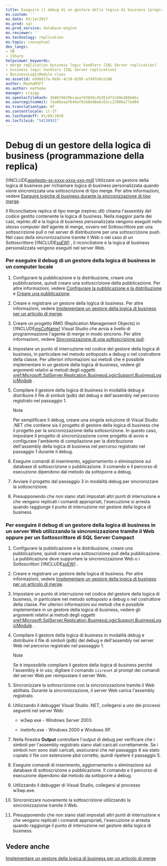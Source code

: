 ```yaml
---
title: Eseguire il debug di un gestore della logica di business (programmazione della replica)| Microsoft Docs
ms.custom: ''
ms.date: 03/14/2017
ms.prod: sql
ms.prod_service: database-engine
ms.reviewer: ''
ms.technology: replication
ms.topic: conceptual
dev_langs:
- VB
- CSharp
helpviewer_keywords:
- merge replication business logic handlers [SQL Server replication]
- business logic handlers [SQL Server replication]
- BusinessLogicModule class
ms.assetid: edd0d17a-0e9c-4c28-8395-a7d47e8ce3d6
author: MashaMSFT
ms.author: mathoma
manager: craigg
ms.openlocfilehash: 3b8b74629bcaea743026c453614f2c69e268b6bc
ms.sourcegitcommit: 7aa6beaaf64daf01b0e98e6c63cc22906a77ed04
ms.translationtype: HT
ms.contentlocale: it-IT
ms.lasthandoff: 01/09/2019
ms.locfileid: "54130931"
---
```

# <a name="debug-a-business-logic-handler-replication-programming"></a>Debug di un gestore della logica di business (programmazione della replica)
[!INCLUDE[appliesto-ss-xxxx-xxxx-xxx-md](../../includes/appliesto-ss-xxxx-xxxx-xxx-md.md)]
  Utilizzare un gestore della logica di business per richiamare logica di business personalizzata quando viene sincronizzata una sottoscrizione di tipo merge. Per altre informazioni, vedere [Eseguire logiche di business durante la sincronizzazione di tipo merge](../../relational-databases/replication/merge/execute-business-logic-during-merge-synchronization.md).  
  
 Il Riconciliatore replica di tipo merge (replrec.dll) chiama l'assembly del codice gestito contenente la logica di business. Nella maggior parte dei casi, replrec.dll e la logica di business personalizzata vengono eseguiti nello stesso computer dell'agente di merge, ovvero nel Sottoscrittore per una sottoscrizione pull o nel server di distribuzione per una sottoscrizione push. Nel caso della sincronizzazione tramite il Web o nel caso di un Sottoscrittore [!INCLUDE[ssEW](../../includes/ssew-md.md)] , il riconciliatore e la logica di business personalizzata vengono eseguiti nel server Web.  
  
### <a name="to-debug-a-business-logic-handler-on-a-local-computer"></a>Per eseguire il debug di un gestore della logica di business in un computer locale  
  
1.  Configurare la pubblicazione e la distribuzione, creare una pubblicazione, quindi creare una sottoscrizione della pubblicazione. Per altre informazioni, vedere [Configurare la pubblicazione e la distribuzione](../../relational-databases/replication/configure-publishing-and-distribution.md) e [Creare una pubblicazione](../../relational-databases/replication/publish/create-a-publication.md).  
  
2.  Creare e registrare un gestore della logica di business. Per altre informazioni, vedere [Implementare un gestore della logica di business per un articolo di merge](../../relational-databases/replication/implement-a-business-logic-handler-for-a-merge-article.md).  
  
3.  Creare un progetto RMO (Replication Management Objects) in [!INCLUDE[msCoName](../../includes/msconame-md.md)] Visual Studio che avvia a livello di programmazione l'agente di merge in modo sincrono. Per altre informazioni, vedere [Sincronizzazione di una sottoscrizione pull](../../relational-databases/replication/synchronize-a-pull-subscription.md).  
  
4.  Impostare un punto di interruzione nel codice del gestore della logica di business, in particolare nel metodo sottoposto a debug o nel costruttore della classe. Per ulteriori informazioni sui metodi che è possibile implementare in un gestore della logica di business, vedere gli argomenti relativi ai metodi degli oggetti <xref:Microsoft.SqlServer.Replication.BusinessLogicSupport.BusinessLogicModule> .  
  
5.  Compilare il gestore della logica di business in modalità debug e distribuire il file di simboli (pdb) del debug e dell'assembly nel percorso registrato nel passaggio 1.  
  
    > [!NOTE]  
    >  Per semplificare il debug, creare una singola soluzione di Visual Studio .NET che contiene sia il progetto di gestore della logica di business che il progetto per la sincronizzazione della sottoscrizione. In questo caso, impostare il progetto di sincronizzazione come progetto di avvio e configurare l'ambiente di compilazione per la distribuzione dell'assembly della logica di business nel percorso registrato nel passaggio 1 durante il debug.  
  
6.  Eseguire comandi di inserimento, aggiornamento o eliminazione sul database di sottoscrizione o pubblicazione. Il comando e il percorso di esecuzione dipendono dal metodo da sottoporre a debug.  
  
7.  Avviare il progetto dal passaggio 3 in modalità debug per sincronizzare la sottoscrizione.  
  
8.  Presupponendo che non siano stati impostati altri punti di interruzione e che vengano replicati i comandi appropriati, l'esecuzione si arresta quando raggiunge il punto di interruzione nel gestore della logica di business.  
  
### <a name="to-debug-a-business-logic-handler-on-a-web-server-using-web-synchronization-or-for-a-sql-server-compact-subscriber"></a>Per eseguire il debug di un gestore della logica di business in un server Web utilizzando la sincronizzazione tramite il Web oppure per un Sottoscrittore di SQL Server Compact  
  
1.  Configurare la pubblicazione e la distribuzione, creare una pubblicazione, quindi creare una sottoscrizione pull della pubblicazione. La pubblicazione deve supportare la sincronizzazione Web o i Sottoscrittori [!INCLUDE[ssEW](../../includes/ssew-md.md)] .  
  
2.  Creare e registrare un gestore della logica di business. Per altre informazioni, vedere [Implementare un gestore della logica di business per un articolo di merge](../../relational-databases/replication/implement-a-business-logic-handler-for-a-merge-article.md).  
  
3.  Impostare un punto di interruzione nel codice del gestore della logica di business, in particolare nel metodo sottoposto a debug o nel costruttore della classe. Per ulteriori informazioni sui metodi che è possibile implementare in un gestore della logica di business, vedere gli argomenti relativi ai metodi degli oggetti <xref:Microsoft.SqlServer.Replication.BusinessLogicSupport.BusinessLogicModule> .  
  
4.  Compilare il gestore della logica di business in modalità debug e distribuire il file di simboli (pdb) del debug e dell'assembly nel server Web nel percorso registrato nel passaggio 1.  
  
    > [!NOTE]  
    >  Se è impossibile compilare il gestore della logica di business perché l'assembly è in uso, digitare il comando `iisreset` al prompt dei comandi del server Web per reimpostare il server Web.  
  
5.  Sincronizzare la sottoscrizione con la sincronizzazione tramite il Web abilitata. Durante la sincronizzazione, il server Web carica l'assembly registrato.  
  
6.  Utilizzando il debugger Visual Studio .NET, collegarsi a uno dei processi seguenti nel server Web:  
  
    -   w3wp.exe - Windows Server 2003.  
  
    -   inetinfo.exe - Windows 2000 e Windows XP.  
  
7.  Nella finestra **Output** controllare l'output di debug per verificare che i simboli per l'assembly registrato siano stati caricati correttamente. Se i simboli non sono stati caricati, assicurarsi che nel passaggio 4 sia stato copiato il file con estensione pbd corretto, quindi ripetere il passaggio 5.  
  
8.  Eseguire comandi di inserimento, aggiornamento o eliminazione sul database di sottoscrizione o pubblicazione. Il comando e il percorso di esecuzione dipendono dal metodo da sottoporre a debug.  
  
9. Utilizzando il debugger di Visual Studio, collegarsi al processo w3wp.exe.  
  
10. Sincronizzare nuovamente la sottoscrizione utilizzando la sincronizzazione tramite il Web.  
  
11. Presupponendo che non siano stati impostati altri punti di interruzione e che vengano replicati i comandi appropriati, l'esecuzione si arresta quando raggiunge il punto di interruzione nel gestore della logica di business.  
  
## <a name="see-also"></a>Vedere anche  
 [Implementare un gestore della logica di business per un articolo di merge](../../relational-databases/replication/implement-a-business-logic-handler-for-a-merge-article.md)  
  
  
